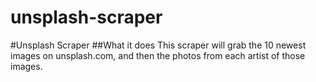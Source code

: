 # unsplash-scraper
#Unsplash Scraper  ##What it does This scraper will grab the 10 newest images on unsplash.com, and then the photos from each artist of those images.
